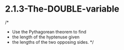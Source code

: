 # 2.1.3-The-DOUBLE-variable
/*
* Use the Pythagorean theorem to find
* the length of the hyptenuse given
* the lengths of the two opposing sides.
*/
